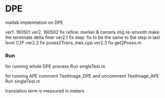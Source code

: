 # DPE

matlab implemtation on DPE

ver1. 160501
ver2. 160502
  fix refine: marker & camera img re-smooth
              make the terminate delta finer
ver2.1
  fix step: fix to be the same to the step in last level C2F
ver2.2
  fix poses2Trans_mex.cpp
ver2.3
  fix get2Poses.m  

### Run

for running whole DPE process
Run singleTest.m

for running APE
comment TestImage_DPE and uncomment TestImage_APE
Run singleTest.m

translation term is measured in meters